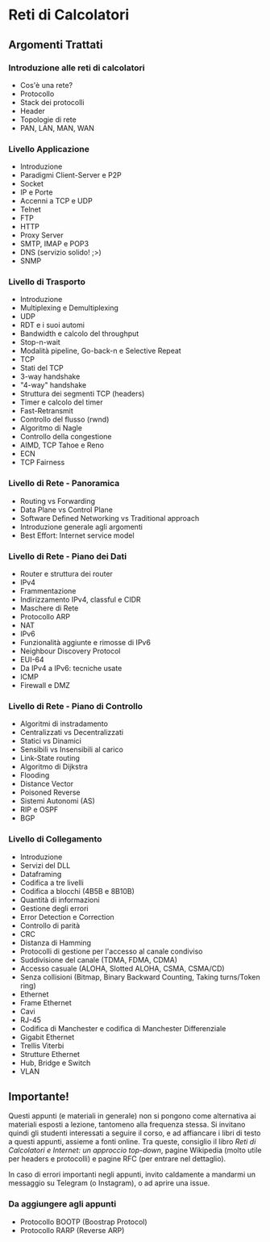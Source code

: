 # Reti di Calcolatori

## Argomenti Trattati

### Introduzione alle reti di calcolatori
- Cos'è una rete?
- Protocollo
- Stack dei protocolli
- Header
- Topologie di rete
- PAN, LAN, MAN, WAN

### Livello Applicazione
- Introduzione
- Paradigmi Client-Server e P2P
- Socket
- IP e Porte
- Accenni a TCP e UDP
- Telnet
- FTP
- HTTP
- Proxy Server
- SMTP, IMAP e POP3
- DNS (servizio solido! ;>)
- SNMP
  
### Livello di Trasporto
- Introduzione
- Multiplexing e Demultiplexing
- UDP
- RDT e i suoi automi
- Bandwidth e calcolo del throughput
- Stop-n-wait
- Modalità pipeline, Go-back-n e Selective Repeat
- TCP
- Stati del TCP
- 3-way handshake
- "4-way" handshake
- Struttura dei segmenti TCP (headers)
- Timer e calcolo del timer
- Fast-Retransmit
- Controllo del flusso (rwnd)
- Algoritmo di Nagle
- Controllo della congestione
- AIMD, TCP Tahoe e Reno
- ECN
- TCP Fairness
  
### Livello di Rete - Panoramica
- Routing vs Forwarding
- Data Plane vs Control Plane
- Software Defined Networking vs Traditional approach
- Introduzione generale agli argomenti
- Best Effort: Internet service model

### Livello di Rete - Piano dei Dati
- Router e struttura dei router
- IPv4
- Frammentazione
- Indirizzamento IPv4, classful e CIDR
- Maschere di Rete
- Protocollo ARP
- NAT
- IPv6
- Funzionalità aggiunte e rimosse di IPv6
- Neighbour Discovery Protocol
- EUI-64
- Da IPv4 a IPv6: tecniche usate
- ICMP
- Firewall e DMZ

### Livello di Rete - Piano di Controllo
- Algoritmi di instradamento
- Centralizzati vs Decentralizzati
- Statici vs Dinamici
- Sensibili vs Insensibili al carico
- Link-State routing
- Algoritmo di Dijkstra
- Flooding
- Distance Vector
- Poisoned Reverse
- Sistemi Autonomi (AS)
- RIP e OSPF
- BGP

### Livello di Collegamento
- Introduzione
- Servizi del DLL
- Dataframing
- Codifica a tre livelli
- Codifica a blocchi (4B5B e 8B10B)
- Quantità di informazioni
- Gestione degli errori
- Error Detection e Correction
- Controllo di parità
- CRC
- Distanza di Hamming
- Protocolli di gestione per l'accesso al canale condiviso
- Suddivisione del canale (TDMA, FDMA, CDMA)
- Accesso casuale (ALOHA, Slotted ALOHA, CSMA, CSMA/CD)
- Senza collisioni (Bitmap, Binary Backward Counting, Taking turns/Token ring)
- Ethernet
- Frame Ethernet
- Cavi
- RJ-45
- Codifica di Manchester e codifica di Manchester Differenziale
- Gigabit Ethernet
- Trellis Viterbi
- Strutture Ethernet
- Hub, Bridge e Switch
- VLAN


## Importante!
Questi appunti (e materiali in generale) non si pongono come alternativa ai materiali esposti a lezione, tantomeno alla frequenza stessa.
Si invitano quindi gli studenti interessati a seguire il corso, e ad affiancare i libri di testo a questi appunti, assieme a fonti online.
Tra queste, consiglio il libro *Reti di Calcolatori e Internet: un approccio top-down*, pagine Wikipedia (molto utile per headers e protocolli) e pagine RFC (per entrare nel dettaglio).

In caso di errori importanti negli appunti, invito caldamente a mandarmi un messaggio su Telegram (o Instagram), o ad aprire una issue.

### Da aggiungere agli appunti

- Protocollo BOOTP (Boostrap Protocol)
- Protocollo RARP (Reverse ARP)
